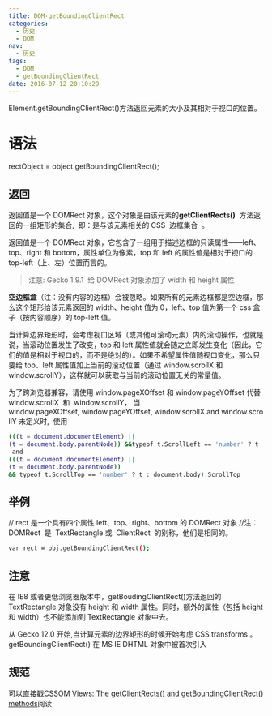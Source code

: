 ```yaml
---
title: DOM-getBoundingClientRect
categories:
  - 历史
  - DOM
nav:
  - 历史
tags:
  - DOM
  - getBoundingClientRect
date: 2016-07-12 20:10:29
---
```


Element.getBoundingClientRect()方法返回元素的大小及其相对于视口的位置。

<!--more-->

# 语法

rectObject = object.getBoundingClientRect();

## 返回

返回值是一个 DOMRect 对象，这个对象是由该元素的**getClientRects()**  方法返回的一组矩形的集合,  即：是与该元素相关的 CSS  边框集合  。

返回值是一个 DOMRect 对象，它包含了一组用于描述边框的只读属性——left、top、right 和 bottom，属性单位为像素，top 和 left 的属性值是相对于视口的 top-left（上、左）位置而言的。

> 注意: Gecko 1.9.1  给 DOMRect 对象添加了 width 和 height 属性

**空边框盒**（注：没有内容的边框）会被忽略。如果所有的元素边框都是空边框，那么这个矩形给该元素返回的 width、height 值为 0，left、top 值为第一个 css 盒子（按内容顺序）的 top-left 值。

当计算边界矩形时，会考虑视口区域（或其他可滚动元素）内的滚动操作，也就是说，当滚动位置发生了改变，top 和 left 属性值就会随之立即发生变化（因此，它们的值是相对于视口的，而不是绝对的）。如果不希望属性值随视口变化，那么只要给 top、left 属性值加上当前的滚动位置（通过 window.scrollX 和 window.scrollY），这样就可以获取与当前的滚动位置无关的常量值。

为了跨浏览器兼容，请使用 window.pageXOffset 和 window.pageYOffset 代替 window.scrollX  和  window.scrollY，
当 window.pageXOffset, window.pageYOffset, window.scrollX and window.scrollY 未定义时,  使用

```bash
(((t = document.documentElement) || 
(t = document.body.parentNode)) &&typeof t.ScrollLeft == 'number' ? t : document.body).ScrollLeft
 and 
(((t = document.documentElement) || 
(t = document.body.parentNode)) 
&& typeof t.ScrollTop == 'number' ? t : document.body).ScrollTop 
```

## 举例

// rect 是一个具有四个属性 left、top、right、bottom 的 DOMRect 对象
//注：DOMRect  是  TextRectangle 或  ClientRect  的别称，他们是相同的。

```bash
var rect = obj.getBoundingClientRect();
```

## 注意

在 IE8 或者更低浏览器版本中，getBoudingClientRect()方法返回的 TextRectangle 对象没有 height 和 width 属性。同时，额外的属性（包括 height 和 width）也不能添加到 TextRectangle 对象中去。

从 Gecko 12.0 开始,当计算元素的边界矩形的时候开始考虑 CSS transforms 。
getBoundingClientRect() 在 MS IE DHTML 对象中被首次引入

## 规范

可以直接戳[CSSOM Views: The getClientRects() and getBoundingClientRect() methods](https://www.w3.org/TR/cssom-view-1/#the-getclientrects%28%29-and-getboundingclientrect%28%29-methods)阅读
